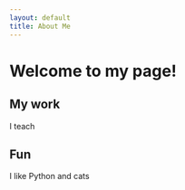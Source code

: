```yaml
---
layout: default
title: About Me
---
```

# Welcome to my page!

## My work

I teach

## Fun

I like Python and cats
